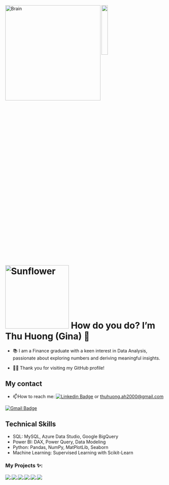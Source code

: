 <img align="left" alt="Brain" width="300" src="http://gifimage.net/wp-content/uploads/2017/10/cerebro-gif-tumblr-3.gif">


  <img src="https://github.com/vimalverma558/vimalverma558/blob/v2/img/hello.gif" width="20%">

  # <a href="https://github.com/SophieNguyen113"><img src="https://wallpapercave.com/wp/wp10580805.jpg" width="200px" height="200px" alt="Sunflower"></a> How do you do? I’m Thu Huong (Gina) 🌻 

- 📚 I am a Finance graduate with a keen interest in Data Analysis, passionate about exploring numbers and deriving meaningful insights.

- 🙋‍♂️ Thank you for visiting my GitHub profile! 


## My contact


- :mailbox:How to reach me: [![Linkedin Badge](https://img.shields.io/badge/LinkedIn-blue?style=flat&logo=Linkedin&logoColor=white)](https://www.linkedin.com/in/huong-nguyen-gina-dataanalyst-businessanalyst/) or thuhuong.ah2000@gmail.com

[![Gmail Badge](https://img.shields.io/badge/-Gmail-c14438?style=flat-square&logo=Gmail&logoColor=white&link=mailto:shuklaraghav321.com)](mailto:thuhuong.ah2000@gmail.com)

## Technical Skills
- SQL: MySQL, Azure Data Studio, Google BigQuery
- Power BI: DAX, Power Query, Data Modeling
- Python: Pandas, NumPy, MatPlotLib, Seaborn
- Machine Learning: Supervised Learning with Scikit-Learn



### My Projects ✨:
  

<a href="https://github.com/ThuHuong-Gina/Data-Bank_8-week-SQL-Challenge">
  <img align="center" src="https://github-readme-stats.vercel.app/api/pin/?username=ThuHuong-Gina&repo=Data-Bank_8-week-SQL-Challenge&theme=tokyonight" />
</a>

<a href="https://github.com/ThuHuong-Gina/">
 <img align="center" src="https://github-readme-stats.vercel.app/api/pin/?username=ThuHuong-Gina&repo=Ecommerce_Exploring_in_SQL&theme=tokyonight" />
</a>

<a href="https://github.com/ThuHuong-Gina/">
 <img align="center" src="https://github-readme-stats.vercel.app/api/pin/?username=ThuHuong-Gina&repo=RFM-Analysis_Python-Project&theme=tokyonight" />
</a>

<a href="https://github.com/ThuHuong-Gina/Credit-Score_Project">
 <img align="center" src="https://github-readme-stats.vercel.app/api/pin/?username=ThuHuong-Gina&repo=Credit-Score_Project&theme=tokyonight" />
</a>

<a href="https://github.com/ThuHuong-Gina/Fraud-Detect-Transaction">
 <img align="center" src="https://github-readme-stats.vercel.app/api/pin/?username=ThuHuong-Gina&repo=Fraud-Detect-Transaction&theme=tokyonight" />
</a>

<a href="https://github.com/ThuHuong-Gina/SuperStore-Dashboard_Power-BI-project">
 <img align="center" src="https://github-readme-stats.vercel.app/api/pin/?username=ThuHuong-Gina&repo=SuperStore-Dashboard_Power-BI-project&theme=tokyonight" />
</a>


